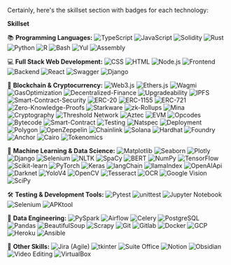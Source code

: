 Certainly, here's the skillset section with badges for each technology:

**Skillset**

📚 **Programming Languages:** 
![TypeScript](https://img.shields.io/badge/TypeScript-007ACC?style=for-the-badge&logo=typescript&logoColor=white) ![JavaScript](https://img.shields.io/badge/JavaScript-F7DF1E?style=for-the-badge&logo=javascript&logoColor=black) ![Solidity](https://img.shields.io/badge/Solidity-363636?style=for-the-badge&logo=solidity&logoColor=white) ![Rust](https://img.shields.io/badge/Rust-000000?style=for-the-badge&logo=rust&logoColor=white) ![Python](https://img.shields.io/badge/Python-3776AB?style=for-the-badge&logo=python&logoColor=white) ![R](https://img.shields.io/badge/R-276DC3?style=for-the-badge&logo=r&logoColor=white) ![Bash](https://img.shields.io/badge/Bash-4EAA25?style=for-the-badge&logo=gnu-bash&logoColor=white) ![Yul](https://img.shields.io/badge/Yul-007FFF?style=for-the-badge&logo=yaml&logoColor=white) ![Assembly](https://img.shields.io/badge/Assembly-6E4C13?style=for-the-badge&logo=assemblyscript&logoColor=white)

💻 **Full Stack Web Development:** 
![CSS](https://img.shields.io/badge/CSS-1572B6?style=for-the-badge&logo=css3&logoColor=white) ![HTML](https://img.shields.io/badge/HTML-E34F26?style=for-the-badge&logo=html5&logoColor=white) ![Node.js](https://img.shields.io/badge/Node.js-339933?style=for-the-badge&logo=node.js&logoColor=white) ![Frontend](https://img.shields.io/badge/Frontend-42B883?style=for-the-badge) ![Backend](https://img.shields.io/badge/Backend-333?style=for-the-badge) ![React](https://img.shields.io/badge/React-61DAFB?style=for-the-badge&logo=react&logoColor=black) ![Swagger](https://img.shields.io/badge/Swagger-85EA2D?style=for-the-badge&logo=swagger&logoColor=black) ![Django](https://img.shields.io/badge/Django-092E20?style=for-the-badge&logo=django&logoColor=white)

🔗 **Blockchain & Cryptocurrency:** 
![Web3.js](https://img.shields.io/badge/Web3.js-F16822?style=for-the-badge&logo=ethereum&logoColor=white) ![Ethers.js](https://img.shields.io/badge/Ethers.js-3C3C3D?style=for-the-badge&logo=ethereum&logoColor=white) ![Wagmi](https://img.shields.io/badge/Wagmi-000000?style=for-the-badge) ![GasOptimization](https://img.shields.io/badge/GasOptimization-3C3C3D?style=for-the-badge) ![Decentralized-Finance](https://img.shields.io/badge/Decentralized%20Finance-2775C6?style=for-the-badge) ![Upgradeability](https://img.shields.io/badge/Upgradeability-3C3C3D?style=for-the-badge) ![IPFS](https://img.shields.io/badge/IPFS-65B0DE?style=for-the-badge&logo=ipfs&logoColor=white) ![Smart-Contract-Security](https://img.shields.io/badge/Smart%20Contract%20Security-3C3C3D?style=for-the-badge) ![ERC-20](https://img.shields.io/badge/ERC-20-3C3C3D?style=for-the-badge) ![ERC-1155](https://img.shields.io/badge/ERC-1155-3C3C3D?style=for-the-badge) ![ERC-721](https://img.shields.io/badge/ERC-721-3C3C3D?style=for-the-badge) ![Zero-Knowledge-Proofs](https://img.shields.io/badge/Zero%20Knowledge%20Proofs-3C3C3D?style=for-the-badge) ![Starkware](https://img.shields.io/badge/Starkware-3C3C3D?style=for-the-badge) ![zk-Rollups](https://img.shields.io/badge/zk%20Rollups-3C3C3D?style=for-the-badge) ![Mina](https://img.shields.io/badge/Mina-3C3C3D?style=for-the-badge) ![Cryptography](https://img.shields.io/badge/Cryptography-3C3C3D?style=for-the-badge) ![Threshold Network](https://img.shields.io/badge/Threshold%20Network-3C3C3D?style=for-the-badge) ![Aztec](https://img.shields.io/badge/Aztec-3C3C3D?style=for-the-badge) ![EVM](https://img.shields.io/badge/EVM-3C3C3D?style=for-the-badge) ![Opcodes](https://img.shields.io/badge/Opcodes-3C3C3D?style=for-the-badge) ![Bytecode](https://img.shields.io/badge/Bytecode-3C3C3D?style=for-the-badge) ![Smart-Contract](https://img.shields.io/badge/Smart%20Contract-3C3C3D?style=for-the-badge) ![Testing](https://img.shields.io/badge/Testing-3C3C3D?style=for-the-badge) ![Natspec](https://img.shields.io/badge/Natspec-3C3C3D?style=for-the-badge) ![Deployment](https://img.shields.io/badge/Deployment-3C3C3D?style=for-the-badge) ![Polygon](https://img.shields.io/badge/Polygon-3C3C3D?style=for-the-badge) ![OpenZeppelin](https://img.shields.io/badge/OpenZeppelin-3C3C3D?style=for-the-badge) ![Chainlink](https://img.shields.io/badge/Chainlink-3C3C3D?style=for-the-badge) ![Solana](https://img.shields.io/badge/Solana-3C3C3D?style=for-the-badge) ![Hardhat](https://img.shields.io/badge/Hardhat-3C3C3D?style=for-the-badge) ![Foundry](https://img.shields.io/badge/Foundry-3C3C3D?style=for-the-badge) ![Anchor](https://img.shields.io/badge/Anchor-3C3C3D?style=for-the-badge) ![Cairo](https://img.shields.io/badge/Cairo-3C3C3D?style=for-the-badge) ![Tokenomics](https://img.shields.io/badge/Tokenomics-3C3C3D?style=for-the-badge)

🧠 **Machine Learning & Data Science:** 
![Matplotlib](https://img.shields.io/badge/Matplotlib-3776AB?style=for-the-badge&logo=python&logoColor=white) ![Seaborn](https://img.shields.io/badge/Seaborn-3776AB?style=for-the-badge&logo=python&logoColor=white) ![Plotly](https://img.shields.io/badge/Plotly-3F4F75?style=for-the-badge) ![Django](https://img.shields.io/badge/Django-092E20?style=for-the-badge&logo=django&logoColor=white) ![Selenium](https://img.shields.io/badge/Selenium-43B02A?style=for-the-badge&logo=selenium&logoColor=white) ![NLTK](https://img.shields.io/badge/NLTK-4E4D4D?style=for-the-badge&logo=nltk&logoColor=white) ![SpaCy](https://img.shields.io/badge/SpaCy-09A3D5?style=for-the-badge) ![BERT](https://img.shields.io/badge/BERT-3C3C3D?style=for-the-badge) ![NumPy](https://img.shields.io/badge/NumPy-013243?style=for-the-badge&logo=numpy&logoColor=white) ![TensorFlow](https://img.shields.io/badge/TensorFlow-FF6F00?style=for-the-badge&logo=tensorflow&logoColor=white) ![Scikit-learn](https://img.shields.io/badge/Scikit%20Learn-F7931E?style=for-the-badge&logo=scikit-learn&logoColor=white) ![PyTorch](https://img.shields.io/badge/PyTorch-EE4C2C?style=for-the-badge&logo=pytorch&logoColor=white) ![Keras](https://img.shields.io/badge/Keras-D00000?style=for-the-badge&logo=keras&logoColor=white) ![langChain](https://img.shields.io/badge/langChain-3C3C3D?style=for-the-badge) ![llamaIndex](https://img.shields.io/badge/llamaIndex-3C3C3D?style=for-the-badge) ![OpenAIApi](https://img.shields.io/badge/OpenAI%20API-3C3C3D?style=for-the-badge) ![Darknet](https://img.shields.io/badge/Darknet-3C3C3D?style=for-the-badge) ![YoloV4](https://img.shields.io/badge/YOLOv4-3C3C3D?style=for-the-badge) ![OpenCV](https://img.shields.io/badge/OpenCV-5C3EE8?style=for-the-badge&logo=opencv&logoColor=white) ![Tesseract](https://img.shields.io/badge/Tesseract-333333?style=for-the-badge) ![OCR](https://img.shields.io/badge/OCR-3C3C3D?style=for-the-badge) ![Google Vision](https://img.shields.io/badge/Google%20Vision-4285F4?style=for-the-badge&logo=google-cloud&logoColor=white) ![SciPy](https://img.shields.io/badge/SciPy-8CAAE6?style=for-the-badge&logo=scipy&logoColor=white)

🛠️ **Testing & Development Tools:** 
![Pytest](https://img.shields.io/badge/Pytest-0A9EDC?style=for-the-badge) ![unittest](https://img.shields.io/badge/unittest-3C3C3D?style=for-the-badge) ![Jupyter Notebook](https://img.shields.io/badge/Jupyter%20Notebook-F37626?style=for-the-badge&logo=jupyter&logoColor=white) ![Selenium](https://img.shields.io/badge/Selenium-43B02A?style=for-the-badge&logo=selenium&logoColor=white) ![APKtool](https://img.shields.io/badge/APKtool-3C3C3D?style=for-the-badge)

🚀 **Data Engineering:** 
![PySpark](https://img.shields.io/badge/PySpark-E25A1C?style=for-the-badge) ![Airflow](https://img.shields.io/badge/Airflow-007A88?style=for-the-badge) ![Celery](https://img.shields.io/badge/Celery-3C3C3D?style=for-the-badge) ![PostgreSQL](https://img.shields.io/badge/PostgreSQL-4169E1?style=for-the-badge&logo=postgresql&logoColor=white) ![Pandas](https://img.shields.io/badge/Pandas-150458?style=for-the-badge&logo=pandas&logoColor=white) ![BeautifulSoup](https://img.shields.io/badge/BeautifulSoup-3C3C3D?style=for-the-badge) ![Scrapy](https://img.shields.io/badge/Scrapy-3C3C3D?style=for-the-badge) ![Git](https://img.shields.io/badge/Git-F05032?style=for-the-badge&logo=git&logoColor=white) ![Gitlab](https://img.shields.io/badge/Gitlab-FCA121?style=for-the-badge&logo=gitlab&logoColor=black) ![Docker](https://img.shields.io/badge/Docker-2496ED?style=for-the-badge&logo=docker&logoColor=white) ![GCP](https://img.shields.io/badge/Google%20Cloud-4285F4?style=for-the-badge&logo=google-cloud&logoColor=white) ![Heroku](https://img.shields.io/badge/Heroku-430098?style=for-the-badge&logo=heroku&logoColor=white) ![Ansible](https://img.shields.io/badge/Ansible-EE0000?style=for-the-badge&logo=ansible&logoColor=white)

🔧 **Other Skills:** ![Jira (Agile)](https://img.shields.io/badge/Jira%20(Agile)-0052CC?style=for-the-badge&logo=jira&logoColor=white) ![tkinter](https://img.shields.io/badge/tkinter-3C3C3D?style=for-the-badge) ![Suite Office](https://img.shields.io/badge/Suite%20Office-3C3C3D?style=for-the-badge) ![Notion](https://img.shields.io/badge/Notion-000000?style=for-the-badge&logo=notion&logoColor=white) ![Obsidian](https://img.shields.io/badge/Obsidian-333333?style=for-the-badge) ![Video Editing](https://img.shields.io/badge/Video%20Editing-3C3C3D?style=for-the-badge) ![VirtualBox](https://img.shields.io/badge/VirtualBox-183A61?style=for-the-badge&logo=virtualbox&logoColor=white)
